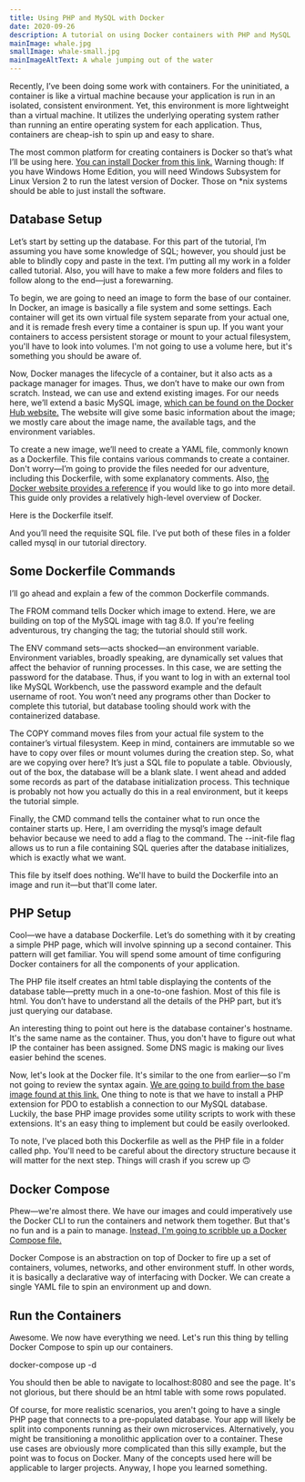 ```yaml
---
title: Using PHP and MySQL with Docker
date: 2020-09-26
description: A tutorial on using Docker containers with PHP and MySQL
mainImage: whale.jpg
smallImage: whale-small.jpg
mainImageAltText: A whale jumping out of the water
---
```

Recently, I’ve been doing some work with containers. For the uninitiated, a container is like a virtual machine because your application is run in an isolated, consistent environment. Yet, this environment is more lightweight than a virtual machine. It utilizes the underlying operating system rather than running an entire operating system for each application. Thus, containers are cheap-ish to spin up and easy to share.

The most common platform for creating containers is Docker so that’s what I’ll be using here. [You can install Docker from this link.](https://www.docker.com/get-started) Warning though: If you have Windows Home Edition, you will need Windows Subsystem for Linux Version 2 to run the latest version of Docker. Those on *nix systems should be able to just install the software.

## Database Setup

Let’s start by setting up the database. For this part of the tutorial, I’m assuming you have some knowledge of SQL; however, you should just be able to blindly copy and paste in the text. I’m putting all my work in a folder called tutorial. Also, you will have to make a few more folders and files to follow along to the end—just a forewarning.

To begin, we are going to need an image to form the base of our container. In Docker, an image is basically a file system and some settings. Each container will get its own virtual file system separate from your actual one, and it is remade fresh every time a container is spun up. If you want your containers to access persistent storage or mount to your actual filesystem, you'll have to look into volumes. I'm not going to use a volume here, but it's something you should be aware of.

Now, Docker manages the lifecycle of a container, but it also acts as a package manager for images. Thus, we don’t have to make our own from scratch. Instead, we can use and extend existing images. For our needs here, we’ll extend a basic MySQL image, [which can be found on the Docker Hub website.](https://hub.docker.com/_/mysql) The website will give some basic information about the image; we mostly care about the image name, the available tags, and the environment variables.

To create a new image, we’ll need to create a YAML file, commonly known as a Dockerfile. This file contains various commands to create a container. Don't worry—I’m going to provide the files needed for our adventure, including this Dockerfile, with some explanatory comments. Also, [the Docker website provides a reference](https://docs.docker.com/engine/reference/builder/) if you would like to go into more detail. This guide only provides a relatively high-level overview of Docker.

Here is the Dockerfile itself.

<script src="https://gist.github.com/froggermtp/161a68d68e10967a4e853edbeb75614e.js"></script>

And you’ll need the requisite SQL file. I’ve put both of these files in a folder called mysql in our tutorial directory.

<script src="https://gist.github.com/froggermtp/2a5b0999e7170b7fb5cd653168ecb69f.js"></script>

## Some Dockerfile Commands

I’ll go ahead and explain a few of the common Dockerfile commands.

The FROM command tells Docker which image to extend. Here, we are building on top of the MySQL image with tag 8.0. If you're feeling adventurous, try changing the tag; the tutorial should still work.

The ENV command sets—acts shocked—an environment variable. Environment variables, broadly speaking, are dynamically set values that affect the behavior of running processes. In this case, we are setting the password for the database. Thus, if you want to log in with an external tool like MySQL Workbench, use the password example and the default username of root. You won’t need any programs other than Docker to complete this tutorial, but database tooling should work with the containerized database.

The COPY command moves files from your actual file system to the container’s virtual filesystem. Keep in mind, containers are immutable so we have to copy over files or mount volumes during the creation step. So, what are we copying over here?
It’s just a SQL file to populate a table. Obviously, out of the box, the database will be a blank slate. I went ahead and added some records as part of the database initialization process. This technique is probably not how you actually do this in a real environment, but it keeps the tutorial simple.

Finally, the CMD command tells the container what to run once the container starts up. Here, I am overriding the mysql’s image default behavior because we need to add a flag to the command. The --init-file flag allows us to run a file containing SQL queries after the database initializes, which is exactly what we want.

This file by itself does nothing. We'll have to build the Dockerfile into an image and run it—but that'll come later.

## PHP Setup

Cool—we have a database Dockerfile. Let’s do something with it by creating a simple PHP page, which will involve spinning up a second container. This pattern will get familiar. You will spend some amount of time configuring Docker containers for all the components of your application.

The PHP file itself creates an html table displaying the contents of the database table—pretty much in a one-to-one fashion. Most of this file is html. You don’t have to understand all the details of the PHP part, but it’s just querying our database.

<script src="https://gist.github.com/froggermtp/bf8ae58f819368b888091757cdc802ed.js"></script>

An interesting thing to point out here is the database container's hostname. It's the same name as the container. Thus, you don't have to figure out what IP the container has been assigned. Some DNS magic is making our lives easier behind the scenes.

Now, let's look at the Docker file. It's similar to the one from earlier—so I'm not going to review the syntax again. [We are going to build from the base image found at this link.](https://hub.docker.com/_/php) One thing to note is that we have to install a PHP extension for PDO to establish a connection to our MySQL database. Luckily, the base PHP image provides some utility scripts to work with these extensions. It's an easy thing to implement but could be easily overlooked.

<script src="https://gist.github.com/froggermtp/da629c016cd8763d1610beb50bc07238.js"></script>

To note, I’ve placed both this Dockerfile as well as the PHP file in a folder called php. You'll need to be careful about the directory structure because it will matter for the next step. Things will crash if you screw up 🙃

## Docker Compose

Phew—we're almost there. We have our images and could imperatively use the Docker CLI to run the containers and network them together. But that's no fun and is a pain to manage. [Instead, I'm going to scribble up a Docker Compose file.](https://docs.docker.com/compose/)

Docker Compose is an abstraction on top of Docker to fire up a set of containers, volumes, networks, and other environment stuff. In other words, it is basically a declarative way of interfacing with Docker. We can create a single YAML file to spin an environment up and down.

<script src="https://gist.github.com/froggermtp/a73cb2e2a189a9b6c0ce574a37fffa63.js"></script>

## Run the Containers

Awesome. We now have everything we need. Let's run this thing by telling Docker Compose to spin up our containers.

docker-compose up -d

You should then be able to navigate to localhost:8080 and see the page. It's not glorious, but there should be an html table with some rows populated.

Of course, for more realistic scenarios, you aren't going to have a single PHP page that connects to a pre-populated database. Your app will likely be split into components running as their own microservices. Alternatively, you might be transitioning a monolithic application over to a container. These use cases are obviously more complicated than this silly example, but the point was to focus on Docker. Many of the concepts used here will be applicable to larger projects. Anyway, I hope you learned something.
